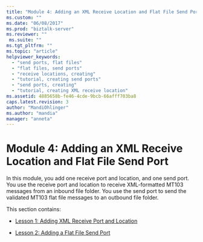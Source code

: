```yaml
---
title: "Module 4: Adding an XML Receive Location and Flat File Send Port | Microsoft Docs"
ms.custom: ""
ms.date: "06/08/2017"
ms.prod: "biztalk-server"
ms.reviewer: ""
 ms.suite: ""
ms.tgt_pltfrm: ""
ms.topic: "article"
helpviewer_keywords: 
  - "send ports, flat files"
  - "flat files, send ports"
  - "receive locations, creating"
  - "tutorial, creating send ports"
  - "send ports, creating"
  - "tutorial, creating XML receive location"
ms.assetid: 4885658b-fe46-4cde-9bcb-66afff703ba8
caps.latest.revision: 3
author: "MandiOhlinger"
ms.author: "mandia"
manager: "anneta"
---
```

# Module 4: Adding an XML Receive Location and Flat File Send Port
In this module, you add one receive port and location, and one send port. You use the receive port and location to receive XML-formatted MT103 messages from an inbound file folder. You use the send port to send the validated MT103 flat file messages to an outbound file folder.  
  
 This section contains:  
  
-   [Lesson 1: Adding XML Receive Port and Location](../../adapters-and-accelerators/accelerator-swift/lesson-1-adding-xml-receive-port-and-location.md)  
  
-   [Lesson 2: Adding a Flat File Send Port](../../adapters-and-accelerators/accelerator-swift/lesson-2-adding-a-flat-file-send-port.md)
